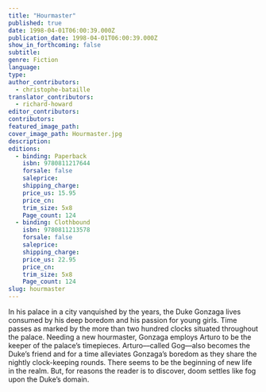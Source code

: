 ```yaml
---
title: "Hourmaster"
published: true
date: 1998-04-01T06:00:39.000Z
publication_date: 1998-04-01T06:00:39.000Z
show_in_forthcoming: false
subtitle:
genre: Fiction
language:
type:
author_contributors:
  - christophe-bataille
translator_contributors:
  - richard-howard
editor_contributors:
contributors:
featured_image_path:
cover_image_path: Hourmaster.jpg
description:
editions:
  - binding: Paperback
    isbn: 9780811217644
    forsale: false
    saleprice:
    shipping_charge:
    price_us: 15.95
    price_cn:
    trim_size: 5x8
    Page_count: 124
  - binding: Clothbound
    isbn: 9780811213578
    forsale: false
    saleprice:
    shipping_charge:
    price_us: 22.95
    price_cn:
    trim_size: 5x8
    Page_count: 124
slug: hourmaster
---
```


In his palace in a city vanquished by the years, the Duke Gonzaga lives consumed by his deep boredom and his passion for young girls. Time passes as marked by the more than two hundred clocks situated throughout the palace. Needing a new hourmaster, Gonzaga employs Arturo to be the keeper of the palace’s timepieces. Arturo––called Gog––also becomes the Duke’s friend and for a time alleviates Gonzaga’s boredom as they share the nightly clock-keeping rounds. There seems to be the beginning of new life in the realm. But, for reasons the reader is to discover, doom settles like fog upon the Duke’s domain.


